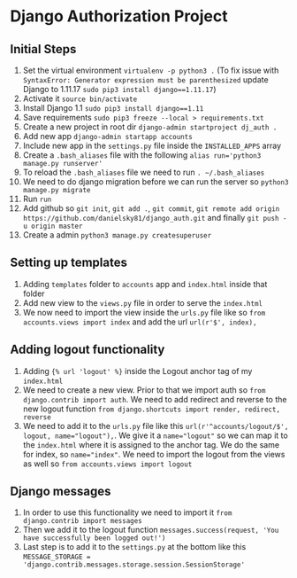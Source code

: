 # Django Authorization Project

## Initial Steps

1. Set the virtual environment `virtualenv -p python3 .` (To fix issue with `SyntaxError: Generator expression must be parenthesized` update Django to 1.11.17 `sudo pip3 install django==1.11.17`)
1. Activate it `source bin/activate`
1. Install Django 1.1 `sudo pip3 install django==1.11`
1. Save requirements `sudo pip3 freeze --local > requirements.txt`
1. Create a new project in root dir `django-admin startproject dj_auth .`
1. Add new app `django-admin startapp accounts`
1. Include new app in the `settings.py` file inside the `INSTALLED_APPS` array
1. Create a `.bash_aliases` file with the following `alias run='python3 manage.py runserver'`
1. To reload the `.bash_aliases` file we need to run `. ~/.bash_aliases`
1. We need to do django migration before we can run the server so `python3 manage.py migrate`
1. Run `run`
1. Add github so `git init`, `git add .`, `git commit`, `git remote add origin https://github.com/danielsky81/django_auth.git` and finally `git push -u origin master`
1. Create a admin `python3 manage.py createsuperuser`

## Setting up templates

1. Adding `templates` folder to `accounts` app and `index.html` inside that folder
1. Add new view to the `views.py` file in order to serve the `index.html`
1. We now need to import the view inside the `urls.py` file like so `from accounts.views import index` and add the url `url(r'$', index),`

## Adding logout functionality

1. Adding `{% url 'logout' %}` inside the Logout anchor tag of my `index.html`
1. We need to create a new view. Prior to that we import auth so `from django.contrib import auth`. We need to add redirect and reverse to the new logout function `from django.shortcuts import render, redirect, reverse`
1. We need to add it to the `urls.py` file like this `url(r'^accounts/logout/$', logout, name="logout"),`. We give it a `name="logout"` so we can map it to the `index.html` where it is assigned to the anchor tag. We do the same for index, so `name="index"`. We need to import the logout from the views as well so `from accounts.views import logout`

## Django messages

1. In order to use this functionality we need to import it `from django.contrib import messages`
1. Then we add it to the logout function `messages.success(request, 'You have successfully been logged out!')`
1. Last step is to add it to the `settings.py` at the bottom like this `MESSAGE_STORAGE = 'django.contrib.messages.storage.session.SessionStorage'`